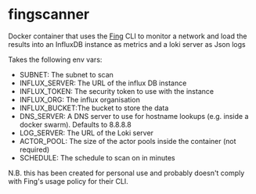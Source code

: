 # fingscanner

Docker container that uses the [Fing](https://www.fing.com/) CLI to monitor a network and load the results
into an InfluxDB instance as metrics and a loki server as Json logs

Takes the following env vars: 

* SUBNET: The subnet to scan
* INFLUX_SERVER: The URL of the influx DB instance
* INFLUX_TOKEN: The security token to use with the instance
* INFLUX_ORG: The influx organisation 
* INFLUX_BUCKET:The bucket to store the data
* DNS_SERVER: A DNS server to use for hostname lookups (e.g. inside a docker swarm).  Defaults to 8.8.8.8
* LOG_SERVER: The URL of the Loki server
* ACTOR_POOL: The size of the actor pools inside the container (not required)
* SCHEDULE: The schedule to scan on in minutes

N.B. this has been created for personal use and probably doesn't comply with Fing's usage policy for their CLI.
